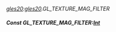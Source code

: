 _[gles20](../../modules/gles20/gles20-module.md):[gles20](../../modules/gles20/gles20-module.md).GL\_TEXTURE\_MAG\_FILTER_
##### Const GL\_TEXTURE\_MAG\_FILTER:[Int](../../modules/wonkey/wonkey-types-int.md)
